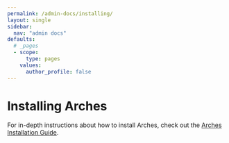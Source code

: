 ```yaml
---
permalink: /admin-docs/installing/
layout: single
sidebar:
  nav: "admin docs"
defaults:
  # _pages
  - scope:
      type: pages
    values:
      author_profile: false
---
```

# Installing Arches

For in-depth instructions about how to install Arches, check out the [Arches Installation Guide](https://www.archesproject.org/documentation/).
